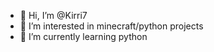 - 👋 Hi, I’m @Kirri7
- 👀 I’m interested in minecraft/python projects
- 🌱 I’m currently learning python

<!---
Kirri7/Kirri7 is a ✨ special ✨ repository because its `README.md` (this file) appears on your GitHub profile.
You can click the Preview link to take a look at your changes.
--->
